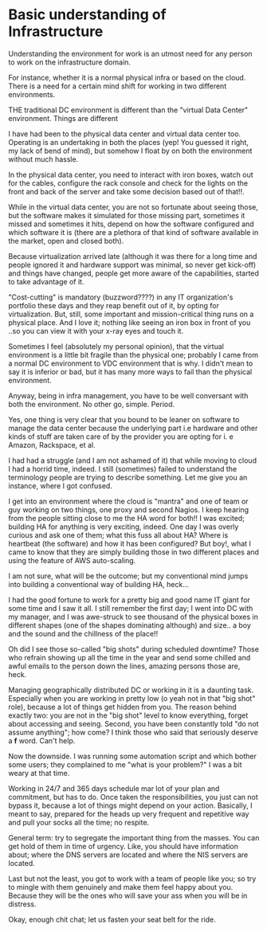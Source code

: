  # Basic understanding of Infrastructure

Understanding the environment for work is an utmost need for any person to work on the infrastructure domain.

For instance, whether it is a normal physical infra or based on the cloud. There is a need for a certain mind shift for working in two different environments.

THE traditional DC environment is different than the "virtual Data Center" environment. Things are  different

I have had been to the physical data center and virtual data center too. Operating is an undertaking in both the places (yep! You guessed it right, my lack of bend of mind), but somehow I float by on both the environment without much hassle.

In the physical data center, you need to interact with iron boxes, watch out for the cables, configure the rack console and check for the lights on the front and back of the server and take some decision based out of that!!.

While in the virtual data center, you are not so fortunate about seeing those, but the software makes it simulated for those missing part, sometimes it missed and sometimes it hits, depend on how the software configured and which software it is (there are a plethora of that kind of software available in the market, open and closed both).

Because virtualization arrived late (although it was there for a long time and people ignored it and hardware support was minimal, so never get kick-off) and things have changed, people get more aware of the capabilities, started to take advantage of it.

"Cost-cutting" is mandatory (buzzword????) in any IT organization's portfolio these days and they reap benefit out of it, by opting for virtualization. But, still, some important and mission-critical thing runs on a physical place. And I love it; nothing like seeing an iron box in front of you ..so you can view it with your x-ray eyes and touch it.

Sometimes I feel (absolutely my personal opinion), that the virtual environment is a little bit fragile than the physical one; probably I came from a normal DC environment to VDC environment that is why. I didn't mean to say it is inferior or bad, but it has many more ways to fail than the physical environment.

Anyway, being in infra management, you have to be well conversant with both the environment. No other go, simple. Period.

Yes, one thing is very clear that you bound to be leaner on software to manage the data center because the underlying part i.e hardware and other kinds of stuff are taken care of by the provider you are opting for i. e Amazon, Rackspace, et al.

I had had a struggle (and I am not ashamed of it) that while moving to cloud I had a horrid time, indeed. I still (sometimes) failed to understand the terminology people are trying to describe something. Let me give you an instance, where I got confused.

I get into an environment where the cloud is "mantra" and one of team or guy working on two things, one proxy and second Nagios. I keep hearing from the people sitting close to me the HA word for both!!  I was excited; building HA for anything is very exciting, indeed. One day I was overly curious and ask one of them; what this fuss all about HA? Where is heartbeat (the software) and how it has been configured? But boy!, what I came to know that they are simply building those in two different places and using the feature of AWS auto-scaling.

I am not sure, what will be the outcome; but my conventional mind jumps into building a conventional way of building HA, heck...

I had the good fortune to work for a pretty big and good name IT giant for some time and I saw it all. I still remember the first day; I went into DC with my manager, and I was awe-struck to see thousand of the physical boxes in different shapes (one of the shapes dominating although) and size.. a boy and the sound and the chillness of the place!!

Oh did I see those so-called "big shots" during scheduled downtime? Those who refrain showing up all the time in the year and send some chilled and awful emails to the person down the lines, amazing persons those are, heck.

Managing geographically distributed DC or working in it is a daunting task. Especially when you are working in pretty low (o yeah not in that "big shot" role), because a lot of things get hidden from you. The reason behind exactly two: you are not in the "big shot" level to know everything, forget about accessing and seeing. Second, you have been constantly told "do not assume anything"; how come? I think those who said that seriously deserve a **f**  word. Can't help.

Now the downside. I was running some automation script and which bother some users; they  complained to me "what is your problem?" I was a bit weary at that time.

Working in 24/7 and 365 days schedule mar lot of your plan and commitment, but has to do. Once taken the responsibilities, you just can not bypass it, because a lot of things might depend on your action. Basically, I meant to say,  prepared for the heads up very frequent and repetitive way and pull your socks all the time; no respite.

General term: try to segregate the important thing from the masses. You can get hold of them in time of urgency. Like, you should have information about; where the DNS servers are located and where the NIS servers are located.

Last but not the least, you got to work with a team of people like you; so try to mingle with them genuinely and make them feel happy about you. Because they will be the ones who will save your ass when you will be in distress.

Okay, enough chit chat; let us fasten your seat belt for the ride.




